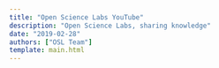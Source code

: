 ```yaml
---
title: "Open Science Labs YouTube"
description: "Open Science Labs, sharing knowledge"
date: "2019-02-28"
authors: ["OSL Team"]
template: main.html
---
```


<script>
  window.location.href = "https://youtube.com/@opensciencelabs";
</script>
